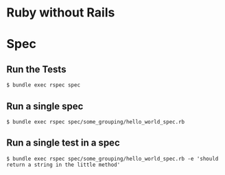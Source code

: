 Ruby without Rails
============

Spec
===

Run the Tests
-----------

    $ bundle exec rspec spec

Run a single spec
--------------

    $ bundle exec rspec spec/some_grouping/hello_world_spec.rb

Run a single test in a spec
---------------------

    $ bundle exec rspec spec/some_grouping/hello_world_spec.rb -e 'should return a string in the little method'


